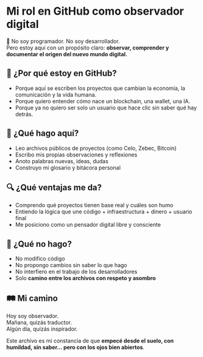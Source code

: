 # Mi rol en GitHub como observador digital

📍 No soy programador. No soy desarrollador.  
Pero estoy aquí con un propósito claro: **observar, comprender y documentar el origen del nuevo mundo digital.**

## 🎯 ¿Por qué estoy en GitHub?

- Porque aquí se escriben los proyectos que cambian la economía, la comunicación y la vida humana.
- Porque quiero entender cómo nace un blockchain, una wallet, una IA.
- Porque ya no quiero ser solo un usuario que hace clic sin saber qué hay detrás.

## 🧠 ¿Qué hago aquí?

- Leo archivos públicos de proyectos (como Celo, Zebec, Bitcoin)
- Escribo mis propias observaciones y reflexiones
- Anoto palabras nuevas, ideas, dudas
- Construyo mi glosario y bitácora personal

## 🔍 ¿Qué ventajas me da?

- Comprendo qué proyectos tienen base real y cuáles son humo
- Entiendo la lógica que une código + infraestructura + dinero + usuario final
- Me posiciono como un pensador digital libre y consciente

## 🌱 ¿Qué no hago?

- No modifico código
- No propongo cambios sin saber lo que hago
- No interfiero en el trabajo de los desarrolladores
- Solo **camino entre los archivos con respeto y asombro**

## 🛤️ Mi camino

Hoy soy observador.  
Mañana, quizás traductor.  
Algún día, quizás inspirador.

Este archivo es mi constancia de que **empecé desde el suelo, con humildad, sin saber… pero con los ojos bien abiertos**.
